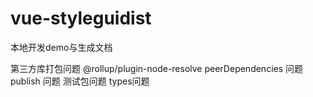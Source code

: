 # vue-styleguidist
本地开发demo与生成文档


第三方库打包问题
@rollup/plugin-node-resolve
peerDependencies 问题
publish 问题
测试包问题
types问题